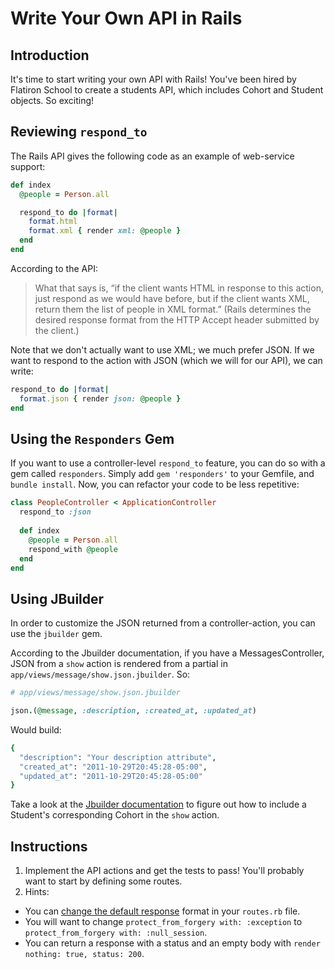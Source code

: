 # Write Your Own API in Rails

## Introduction

It's time to start writing your own API with Rails! You've been hired by Flatiron School to create a students API, which includes Cohort and Student objects. So exciting!

## Reviewing `respond_to`

The Rails API gives the following code as an example of web-service support:

```ruby
def index
  @people = Person.all

  respond_to do |format|
    format.html
    format.xml { render xml: @people }
  end
end
```

According to the API:

> What that says is, “if the client wants HTML in response to this action, just respond as we would have before, but if the client wants XML, return them the list of people in XML format.” (Rails determines the desired response format from the HTTP Accept header submitted by the client.)

Note that we don't actually want to use XML; we much prefer JSON. If we want to respond to the action with JSON (which we will for our API), we can write:

```ruby
respond_to do |format|
  format.json { render json: @people }
end
```

## Using the `Responders` Gem

If you want to use a controller-level `respond_to` feature, you can do so with a gem called `responders`. Simply add `gem 'responders'` to your Gemfile, and `bundle install`. Now, you can refactor your code to be less repetitive:

```ruby
class PeopleController < ApplicationController
  respond_to :json
  
  def index
    @people = Person.all
    respond_with @people
  end
end
```

## Using JBuilder

In order to customize the JSON returned from a controller-action, you can use the `jbuilder` gem.

According to the Jbuilder documentation, if you have a MessagesController, JSON from a `show` action is rendered from a partial in `app/views/message/show.json.jbuilder`. So:

```ruby
# app/views/message/show.json.jbuilder

json.(@message, :description, :created_at, :updated_at)
```

Would build:

```ruby
{
  "description": "Your description attribute",
  "created_at": "2011-10-29T20:45:28-05:00",
  "updated_at": "2011-10-29T20:45:28-05:00"
}
```

Take a look at the [Jbuilder documentation](https://github.com/rails/jbuilder) to figure out how to include a Student's corresponding Cohort in the `show` action.

## Instructions

1. Implement the API actions and get the tests to pass! You'll probably want to start by defining some routes.
2. Hints: 
  - You can [change the default response](http://stackoverflow.com/questions/10681816/render-json-instead-of-html-as-default) format in your `routes.rb` file.
  - You will want to change `protect_from_forgery with: :exception` to `protect_from_forgery with: :null_session`.
  - You can return a response with a status and an empty body with `render nothing: true, status: 200`.